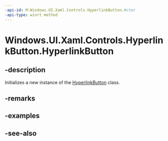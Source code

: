 ```yaml
---
-api-id: M:Windows.UI.Xaml.Controls.HyperlinkButton.#ctor
-api-type: winrt method
---
```


<!-- Method syntax
public HyperlinkButton()
-->

# Windows.UI.Xaml.Controls.HyperlinkButton.HyperlinkButton

## -description
Initializes a new instance of the [HyperlinkButton](hyperlinkbutton.md) class.


## -remarks

## -examples

## -see-also
